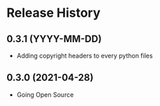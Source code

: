 # Release History

## 0.3.1 (YYYY-MM-DD)

- Adding copyright headers to every python files

## 0.3.0 (2021-04-28)

- Going Open Source
